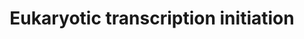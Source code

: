 ---
annotations:
- id: PW:0001575
  parent: regulatory pathway
  type: Pathway Ontology
  value: RNA polymerase III transcription initiation pathway
- id: PW:0001570
  parent: regulatory pathway
  type: Pathway Ontology
  value: RNA polymerase I transcription initiation pathway
- id: PW:0001274
  parent: regulatory pathway
  type: Pathway Ontology
  value: RNA polymerase II transcription initiation pathway
authors:
- Nsalomonis
- MaintBot
- Thomas
- Christine Chichester
- Khanspers
- Ryan.miller
- Egonw
- Eweitz
description: 'In eukaryotes, RNA polymerase, and therefore the initiation of transcription,
  requires the presence of a core promoter sequence in the DNA. RNA polymerase is
  able to bind to core promoters in the presence of various specific transcription
  factors. The most common type of core promoter in eukaryotes is a short DNA sequence
  known as a TATA box. The TATA box, as a core promoter, is the binding site for a
  transcription factor known as TATA binding protein (TBP), which is itself a subunit
  of another transcription factor, called Transcription Factor II D (TFIID). After
  TFIID binds to the TATA box via the TBP, five more transcription factors and RNA
  polymerase combine around the TATA box in a series of stages to form a preinitiation
  complex. One transcription factor, DNA helicase, has helicase activity and so is
  involved in the separating of opposing strands of double-stranded DNA to provide
  access to a single-stranded DNA template. However, only a low, or basal, rate of
  transcription is driven by the preinitiation complex alone. Other proteins known
  as activators and repressors, along with any associated coactivators or corepressors,
  are responsible for modulating transcription rate.  Source: [[wikipedia:Transcription_(genetics)|Wikipedia]]'
last-edited: 2021-05-27
organisms:
- Drosophila melanogaster
redirect_from:
- /index.php/Pathway:WP177
- /instance/WP177
- /instance/WP177_r118410
revision: r118410
schema-jsonld:
- '@context': https://schema.org/
  '@id': https://wikipathways.github.io/pathways/WP177.html
  '@type': Dataset
  creator:
    '@type': Organization
    name: WikiPathways
  description: 'In eukaryotes, RNA polymerase, and therefore the initiation of transcription,
    requires the presence of a core promoter sequence in the DNA. RNA polymerase is
    able to bind to core promoters in the presence of various specific transcription
    factors. The most common type of core promoter in eukaryotes is a short DNA sequence
    known as a TATA box. The TATA box, as a core promoter, is the binding site for
    a transcription factor known as TATA binding protein (TBP), which is itself a
    subunit of another transcription factor, called Transcription Factor II D (TFIID).
    After TFIID binds to the TATA box via the TBP, five more transcription factors
    and RNA polymerase combine around the TATA box in a series of stages to form a
    preinitiation complex. One transcription factor, DNA helicase, has helicase activity
    and so is involved in the separating of opposing strands of double-stranded DNA
    to provide access to a single-stranded DNA template. However, only a low, or basal,
    rate of transcription is driven by the preinitiation complex alone. Other proteins
    known as activators and repressors, along with any associated coactivators or
    corepressors, are responsible for modulating transcription rate.  Source: [[wikipedia:Transcription_(genetics)|Wikipedia]]'
  keywords:
  - CG33785
  - CG7339
  - Cdk7
  - CycH
  - Ilk
  - Mat1
  - RpI1
  - RpI135
  - RpII140
  - RpII15
  - RpII18
  - RpII215
  - RpII33
  - RpIII128
  - Rpb11
  - Rpb5
  - Rpb7
  - Rpb8
  - Sin
  - Taf12
  - Taf13
  - Taf5
  - Taf6
  - Taf7
  - Tbp
  - TfIIA-S
  - TfIIB
  - TfIIEalpha
  - TfIIEbeta
  - TfIIFbeta
  - Tfb1
  - Tfb2
  - Tfb4
  - Xpd
  - hay
  license: CC0
  name: Eukaryotic transcription initiation
seo: CreativeWork
title: Eukaryotic transcription initiation
wpid: WP177
---
